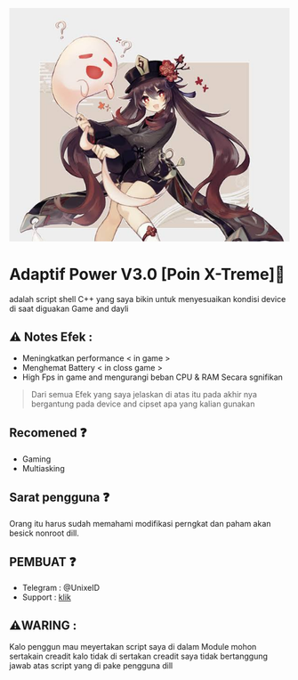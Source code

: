 ![prop text](Apple/img/prop.png)

# Adaptif Power V3.0 [Poin X-Treme]🍃
adalah script shell C++ yang saya bikin untuk
menyesuaikan kondisi device di saat diguakan
Game and dayli 

## ⚠️ Notes Efek :
- Meningkatkan performance < in game >
- Menghemat Battery < in closs game >
- High Fps in game and mengurangi beban CPU & RAM
Secara sgnifikan

> Dari semua Efek yang saya jelaskan di atas itu pada akhir nya bergantung pada device and cipset apa yang kalian gunakan

## Recomened ❓️
- Gaming
- Multiasking

## Sarat pengguna ❓️
Orang itu harus sudah memahami modifikasi 
perngkat dan paham akan besick nonroot dill.

## PEMBUAT ❓️
- Telegram : @UnixeID
- Support    : [klik](https://t.me/Yeye_PID)

 ## ⚠️WARING :
 Kalo penggun mau meyertakan script saya di dalam
 Module mohon sertakain creadit kalo tidak di sertakan
 creadit saya tidak bertanggung jawab atas
 script yang di pake pengguna dill
